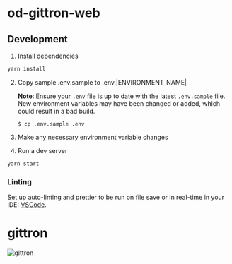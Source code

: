 # od-gittron-web

## Development

1. Install dependencies

```bash
yarn install
```

2. Copy sample .env.sample to .env.|ENVIRONMENT_NAME|

   **Note**: Ensure your `.env` file is up to date with the latest `.env.sample` file. New environment variables may
   have been changed or added, which could result in a bad build.

   ```
   $ cp .env.sample .env
   ```

3. Make any necessary environment variable changes

4. Run a dev server

```bash
yarn start
```

### Linting

Set up auto-linting and prettier to be run on file save or in real-time in your IDE:
[VSCode](https://marketplace.visualstudio.com/items?itemName=esbenp.prettier-vscode).

# gittron

![gittron](https://s3.amazonaws.com/od-flat-svg/0x959cd3a31cc611630423f9facf8a9b95.png)
